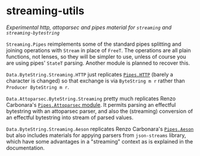 # streaming-utils

*Experimental http, attoparsec and pipes material for `streaming` and `streaming-bytestring`*

`Streaming.Pipes` reimplements some of the standard pipes splitting and joining operations with `Stream` in place of `FreeT`. The operations are all plain functions, not lenses, so they will be simpler to use, unless of course you are using pipes' `StateT` parsing. Another module is planned to recover this.

`Data.ByteString.Streaming.HTTP` just replicates [`Pipes.HTTP`](https://hackage.haskell.org/package/pipes-http-1.0.2/docs/Pipes-HTTP.html) (barely a character is changed) so that exchange is via `ByteString m r` rather than `Producer ByteString m r`.

`Data.Attoparsec.ByteString.Streaming` pretty much replicates Renzo Carbonara's [`Pipes.Attoparsec` module](https://hackage.haskell.org/package/pipes-attoparsec-0.5.1.2/docs/Pipes-Attoparsec.html). It permits parsing an effectful bytestring with an attoparsec parser, and also the
(streaming) conversion of an effectful bytestring into stream of parsed values.

`Data.ByteString.Streaming.Aeson` replicates Renzo Carbonara's [`Pipes.Aeson`](https://hackage.haskell.org/package/pipes-aeson-0.4.1.5/docs/Pipes-Aeson.html) but also includes materials for appying parsers from `json-streams` library, which have some advantages in a "streaming" context as is explained in the documentation. 
